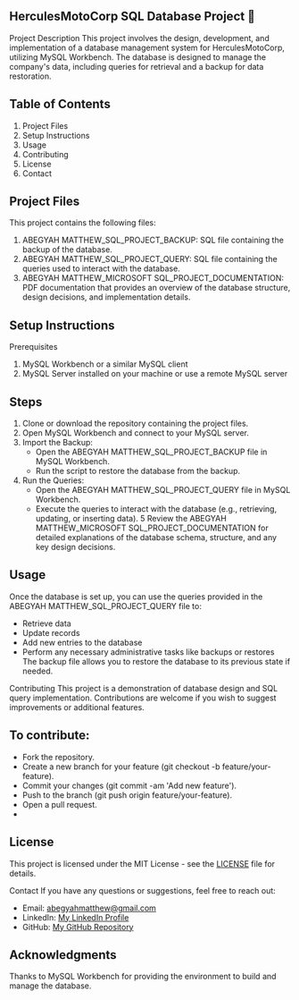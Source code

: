 ## HerculesMotoCorp SQL Database Project 👋

Project Description
This project involves the design, development, and implementation of a database management system for HerculesMotoCorp, utilizing MySQL Workbench. The database is designed to manage the company's data, including queries for retrieval and a backup for data restoration.

## Table of Contents
1. Project Files
2. Setup Instructions
3. Usage
4. Contributing
5. License
6. Contact

## Project Files
This project contains the following files:
1. ABEGYAH MATTHEW_SQL_PROJECT_BACKUP: SQL file containing the backup of the database.
2. ABEGYAH MATTHEW_SQL_PROJECT_QUERY: SQL file containing the queries used to interact with the database.
3. ABEGYAH MATTHEW_MICROSOFT SQL_PROJECT_DOCUMENTATION: PDF documentation that provides an overview of the database structure, design decisions, and implementation details.

## Setup Instructions
Prerequisites
1. MySQL Workbench or a similar MySQL client
2. MySQL Server installed on your machine or use a remote MySQL server

## Steps
1. Clone or download the repository containing the project files.
2. Open MySQL Workbench and connect to your MySQL server.
3. Import the Backup:
    * Open the ABEGYAH MATTHEW_SQL_PROJECT_BACKUP file in MySQL Workbench.
    * Run the script to restore the database from the backup.
4. Run the Queries:
    * Open the ABEGYAH MATTHEW_SQL_PROJECT_QUERY file in MySQL Workbench.
    * Execute the queries to interact with the database (e.g., retrieving, updating, or inserting data).
5 Review the ABEGYAH MATTHEW_MICROSOFT SQL_PROJECT_DOCUMENTATION for detailed explanations of the database schema, structure, and any key design decisions.

## Usage
Once the database is set up, you can use the queries provided in the ABEGYAH MATTHEW_SQL_PROJECT_QUERY file to:
 * Retrieve data
 * Update records
 * Add new entries to the database
 * Perform any necessary administrative tasks like backups or restores
The backup file allows you to restore the database to its previous state if needed.

Contributing
This project is a demonstration of database design and SQL query implementation. Contributions are welcome if you wish to suggest improvements or additional features.

## To contribute:
* Fork the repository.
* Create a new branch for your feature (git checkout -b feature/your-feature).
* Commit your changes (git commit -am 'Add new feature').
* Push to the branch (git push origin feature/your-feature).
* Open a pull request.
* 
## License
This project is licensed under the MIT License - see the [LICENSE](https://github.com/ABEGYAH-MATTHEW/ABEGYAH-MATTHEW/blob/main/LICENSE) file for details.

Contact
If you have any questions or suggestions, feel free to reach out:
* Email: abegyahmatthew@gmail.com
* LinkedIn: [My LinkedIn Profile](https://www.linkedin.com/in/matthew-abegyah-318582253/)
* GitHub: [My GitHub Repository](https://github.com/ABEGYAH-MATTHEW/ABEGYAH-MATTHEW)


## Acknowledgments
Thanks to MySQL Workbench for providing the environment to build and manage the database.




